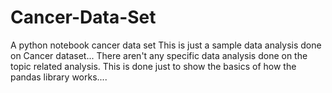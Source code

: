 # Cancer-Data-Set
A python notebook cancer data set
This is just a sample data analysis done on Cancer dataset...
There aren't any specific data analysis done on the topic related analysis.
This is done just to show the basics of how the pandas library works....
